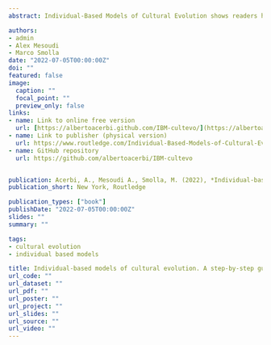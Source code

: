 ```yaml
---
abstract: Individual-Based Models of Cultural Evolution shows readers how to create individual-based models of cultural evolution using the programming language R. The field of cultural evolution has emerged in the last few decades as a thriving, interdisciplinary effort to understand cultural change and cultural diversity within an evolutionary framework and using evolutionary tools, concepts, and methods. Given its roots in evolutionary biology, much of cultural evolution is grounded in, or inspired by, formal models. Yet many researchers interested in cultural evolution come from backgrounds that lack training in formal modelling, such as psychology, anthropology or archaeology. This book addresses that gap. It provides example code in R for readers to run their own models, moving from very simple models of the basic processes of cultural evolution, such as biased transmission and cultural mutation, to more advanced topics such as the evolution of social learning, demographic effects, and social network analysis.

authors:
- admin
- Alex Mesoudi
- Marco Smolla
date: "2022-07-05T00:00:00Z"
doi: ""
featured: false
image:
  caption: ""
  focal_point: ""
  preview_only: false
links:
- name: Link to online free version
  url: [https://albertoacerbi.github.com/IBM-cultevo/](https://albertoacerbi.github.io/IBM-cultevo/)
- name: Link to publisher (physical version)
  url: https://www.routledge.com/Individual-Based-Models-of-Cultural-Evolution-A-Step-by-Step-Guide-Using/Acerbi-Mesoudi-Smolla/p/book/9781032252063
- name: GitHub repository
  url: https://github.com/albertoacerbi/IBM-cultevo


publication: Acerbi, A., Mesoudi A., Smolla, M. (2022), *Individual-based models of cultural evolution. A step-by-step guide using R*, Routledge.
publication_short: New York, Routledge

publication_types: ["book"]
publishDate: "2022-07-05T00:00:00Z"
slides: ""
summary: ""

tags:
- cultural evolution
- individual based models

title: Individual-based models of cultural evolution. A step-by-step guide using R
url_code: ""
url_dataset: ""
url_pdf: ""
url_poster: ""
url_project: ""
url_slides: ""
url_source: ""
url_video: ""
---
```

